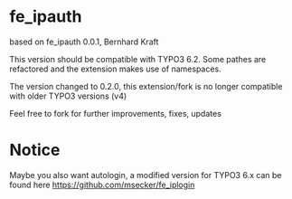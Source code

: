 # fe_ipauth
based on fe_ipauth 0.0.1, Bernhard Kraft

This version should be compatible with TYPO3 6.2. Some pathes are refactored and the extension makes use of namespaces.

The version changed to 0.2.0, this extension/fork is no longer compatible with older TYPO3 versions (v4)

Feel free to fork for further improvements, fixes, updates

# Notice
Maybe you also want autologin, a modified version for TYPO3 6.x can be found here
https://github.com/msecker/fe_iplogin